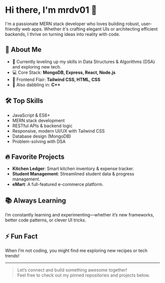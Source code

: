 # Hi there, I'm mrdv01 👋

I'm a passionate MERN stack developer who loves building robust, user-friendly web apps. Whether it's crafting elegant UIs or architecting efficient backends, I thrive on turning ideas into reality with code.

## 🚀 About Me
- 🌱 Currently leveling up my skills in Data Structures & Algorithms (DSA) and exploring new tech.
- 💻 Core Stack: **MongoDB, Express, React, Node.js**
- 🎨 Frontend Flair: **Tailwind CSS, HTML, CSS**
- 🤖 Also dabbling in: **C++**

## 🛠️ Top Skills
- JavaScript & ES6+
- MERN stack development
- RESTful APIs & backend logic
- Responsive, modern UI/UX with Tailwind CSS
- Database design (MongoDB)
- Problem-solving with DSA

## 🔥 Favorite Projects
- **Kitchen Ledger**: Smart kitchen inventory & expense tracker.
- **Student Management**: Streamlined student data & progress management.
- **eMart**: A full-featured e-commerce platform.

## 📚 Always Learning
I’m constantly learning and experimenting—whether it’s new frameworks, better code patterns, or clever UI tricks.

## ⚡ Fun Fact
When I’m not coding, you might find me exploring new recipes or tech trends!

---

> Let’s connect and build something awesome together!  
Feel free to check out my pinned repositories and projects below.
